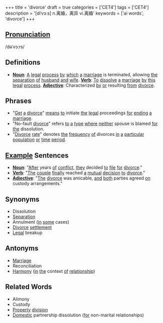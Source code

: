 +++
title = 'divorce'
draft = true
categories = ['CET4']
tags = ['CET4']
description = '[diˈvɔːs] n.离婚，离异 vi.离婚'
keywords = ['ai words', 'divorce']
+++

## [Pronunciation](/post/pronunciation/)
/dəˈvɔːrs/

## Definitions
- **[Noun](/post/noun/)**: [A](/post/a/) [legal](/post/legal/) [process](/post/process/) [by](/post/by/) [which](/post/which/) [a](/post/a/) [marriage](/post/marriage/) is terminated, allowing [the](/post/the/) [separation](/post/separation/) [of](/post/of/) [husband](/post/husband/) [and](/post/and/) [wife](/post/wife/). **[Verb](/post/verb/)**: [To](/post/to/) [dissolve](/post/dissolve/) [a](/post/a/) [marriage](/post/marriage/) [by](/post/by/) [this](/post/this/) [legal](/post/legal/) [process](/post/process/). **[Adjective](/post/adjective/)**: Characterized [by](/post/by/) [or](/post/or/) resulting [from](/post/from/) [divorce](/post/divorce/).

## Phrases
- "[Get](/post/get/) [a](/post/a/) [divorce](/post/divorce/)" [means](/post/means/) [to](/post/to/) initiate [the](/post/the/) [legal](/post/legal/) proceedings [for](/post/for/) [ending](/post/ending/) [a](/post/a/) [marriage](/post/marriage/).
- "No-fault [divorce](/post/divorce/)" refers [to](/post/to/) [a](/post/a/) [type](/post/type/) [where](/post/where/) [neither](/post/neither/) spouse is blamed [for](/post/for/) [the](/post/the/) dissolution.
- "[Divorce](/post/divorce/) [rate](/post/rate/)" denotes [the](/post/the/) [frequency](/post/frequency/) [of](/post/of/) divorces [in](/post/in/) [a](/post/a/) [particular](/post/particular/) [population](/post/population/) [or](/post/or/) [time](/post/time/) [period](/post/period/).

## [Example](/post/example/) Sentences
- **[Noun](/post/noun/)**: "[After](/post/after/) years [of](/post/of/) [conflict](/post/conflict/), [they](/post/they/) decided [to](/post/to/) [file](/post/file/) [for](/post/for/) [divorce](/post/divorce/)."
- **[Verb](/post/verb/)**: "[The](/post/the/) [couple](/post/couple/) [finally](/post/finally/) reached [a](/post/a/) [mutual](/post/mutual/) [decision](/post/decision/) [to](/post/to/) [divorce](/post/divorce/)."
- **[Adjective](/post/adjective/)**: "[The](/post/the/) [divorce](/post/divorce/) was amicable, [and](/post/and/) [both](/post/both/) parties agreed [on](/post/on/) custody arrangements."

## Synonyms
- Dissolution
- [Separation](/post/separation/)
- Annulment ([in](/post/in/) [some](/post/some/) cases)
- [Divorce](/post/divorce/) [settlement](/post/settlement/)
- [Legal](/post/legal/) breakup

## Antonyms
- [Marriage](/post/marriage/)
- Reconciliation
- [Harmony](/post/harmony/) ([in](/post/in/) [the](/post/the/) context [of](/post/of/) [relationship](/post/relationship/))

## Related Words
- Alimony
- Custody
- [Property](/post/property/) [division](/post/division/)
- [Domestic](/post/domestic/) partnership dissolution ([for](/post/for/) non-marital relationships)
